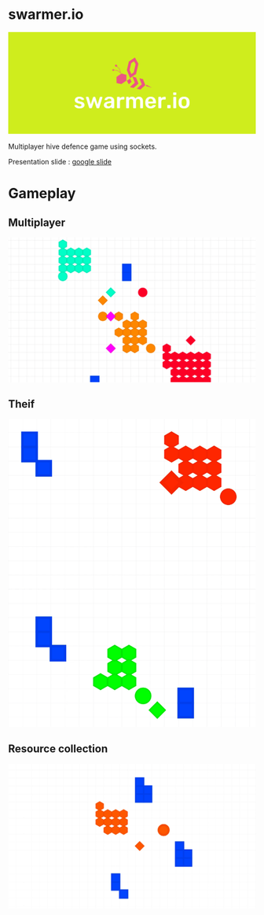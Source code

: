 # swarmer.io

![](example/cover.png)

Multiplayer hive defence game using sockets.

Presentation slide : [google slide](https://docs.google.com/presentation/d/1N3fff__3TSSDn49c2CbwcUUkHHavTKqi8CkBXFSBvfQ/edit?usp=sharing)

# Gameplay

## Multiplayer
![](example/multiplayer.gif)

## Theif
![](example/thief.gif)

## Resource collection
![](example/resource.gif)

